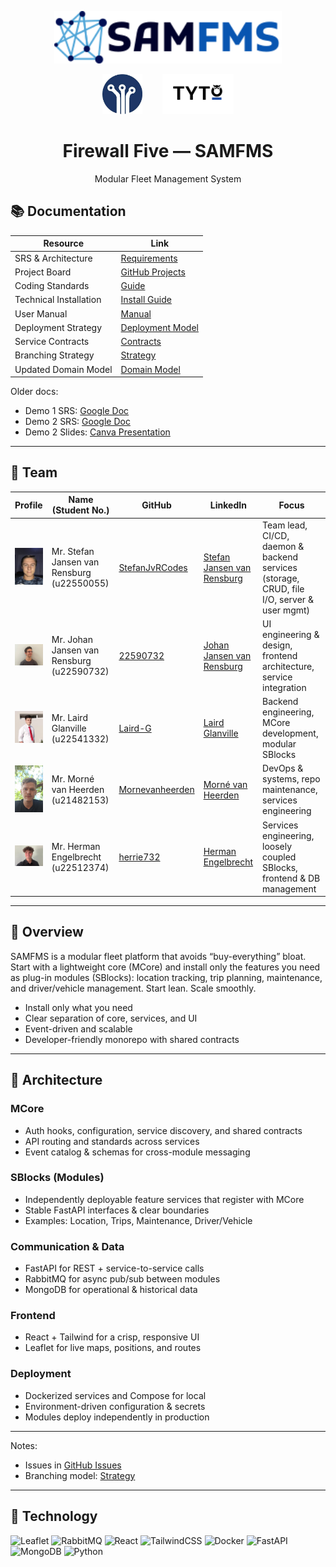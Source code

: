 <!-- Project logo -->
<p align="center">
  <img src="docs/Demo4/images/logo_horisontal_light.svg" alt="Firewall Five — SAMFMS" height="84">
</p>

<p align="center">
  <img src="docs/Demo4/images/DNS.png" alt="Sponsor: DNS" height="64" style="margin: 0 14px;">
  <img src="docs/Demo4/images/LOGO_BLACK_FULLTRANSP.png" alt="Sponsor" height="64" style="margin: 0 14px;">
</p>

<!-- Optional project title under the logo -->
<h1 align="center">Firewall Five — SAMFMS</h1>
<p align="center">Modular Fleet Management System</p>

## 📚 Documentation

| Resource | Link |
|---|---|
| SRS & Architecture | [Requirements](docs/Demo3/Software%20Requirement%20Specification.pdf) |
| Project Board | [GitHub Projects](https://github.com/orgs/COS301-SE-2025/projects/208/views/2) |
| Coding Standards | [Guide](docs/Demo3/Coding_Standards.pdf) |
| Technical Installation | [Install Guide](docs/Demo3/Technical_Installation_Guide.pdf) |
| User Manual | [Manual](docs/Demo3/SAMFMS%20User%20Manual.pdf) |
| Deployment Strategy | [Deployment Model](docs/Demo3/Deployment%20Strategy.pdf) |
| Service Contracts | [Contracts](docs/Demo3/Service%20Contracts-1.pdf) |
| Branching Strategy | [Strategy](docs/Demo3/Branching_Strategy.pdf) |
| Updated Domain Model | [Domain Model](docs/Demo3/images/DomainModel.png) |

Older docs:
- Demo 1 SRS: [Google Doc](https://docs.google.com/document/d/1En1Mck7JwaSdKjgyvRhmX5pXqHhVSUlhZhp7XU-f_K4/edit?tab=t.0)
- Demo 2 SRS: [Google Doc](https://docs.google.com/document/d/1G0PdNyn39kSutfvn8tCN5x-yCHrte0QFu_v2-gYdXPU/edit?tab=t.0)
- Demo 2 Slides: [Canva Presentation](https://www.canva.com/design/DAGrW5d1HYA/LC1cf0PKTY7MIsAVtObYPA/edit)

---

## 👥 Team

| Profile | Name (Student No.) | GitHub | LinkedIn | Focus |
|---|---|---|---|---|
| <img src="docs/Demo3/images/stefan.jpg" width="56" /> | Mr. Stefan Jansen van Rensburg (u22550055) | [StefanJvRCodes](https://github.com/StefanJvRCodes) | [Stefan Jansen van Rensburg](https://linkedin.com/in/stefan-JvR) | Team lead, CI/CD, daemon & backend services (storage, CRUD, file I/O, server & user mgmt) |
| <img src="docs/Demo3/images/johan.jpeg" width="56" /> | Mr. Johan Jansen van Rensburg (u22590732) | [22590732](https://github.com/22590732) | [Johan Jansen van Rensburg](https://www.linkedin.com/in/nicolaas-jansen-van-rensburg-202629363/) | UI engineering & design, frontend architecture, service integration |
| <img src="docs/Demo3/images/laird.png" width="56" /> | Mr. Laird Glanville (u22541332) | [Laird-G](https://github.com/Laird-G) | [Laird Glanville](https://www.linkedin.com/in/laird-glanville-046270326/) | Backend engineering, MCore development, modular SBlocks |
| <img src="docs/Demo3/images/morne.jpeg" width="56" /> | Mr. Morné van Heerden (u21482153) | [Mornevanheerden](https://github.com/Mornevanheerden) | [Morné van Heerden](https://www.linkedin.com/in/morne-van-heerden-a0b173355/) | DevOps & systems, repo maintenance, services engineering |
| <img src="docs/Demo3/images/herrie.jpg" width="56" /> | Mr. Herman Engelbrecht (u22512374) | [herrie732](https://github.com/herrie732) | [Herman Engelbrecht](https://www.linkedin.com/in/herman-johan-engelbrecht-a6b6a8327/) | Services engineering, loosely coupled SBlocks, frontend & DB management |

---

## 🧭 Overview

SAMFMS is a modular fleet platform that avoids “buy-everything” bloat. Start with a lightweight core (MCore) and install only the features you need as plug-in modules (SBlocks): location tracking, trip planning, maintenance, and driver/vehicle management. Start lean. Scale smoothly.

- Install only what you need  
- Clear separation of core, services, and UI  
- Event-driven and scalable  
- Developer-friendly monorepo with shared contracts

---

## 🧱 Architecture 

### MCore
- Auth hooks, configuration, service discovery, and shared contracts
- API routing and standards across services
- Event catalog & schemas for cross-module messaging

### SBlocks (Modules)
- Independently deployable feature services that register with MCore
- Stable FastAPI interfaces & clear boundaries  
- Examples: Location, Trips, Maintenance, Driver/Vehicle

### Communication & Data
- FastAPI for REST + service-to-service calls  
- RabbitMQ for async pub/sub between modules  
- MongoDB for operational & historical data

### Frontend
- React + Tailwind for a crisp, responsive UI  
- Leaflet for live maps, positions, and routes

### Deployment
- Dockerized services and Compose for local  
- Environment-driven configuration & secrets  
- Modules deploy independently in production

---

Notes:
- Issues in [GitHub Issues](https://github.com/COS301-SE-2025/SAMFMS/issues)
- Branching model: [Strategy](docs/Demo3/Branching_Strategy.pdf)

---

## 🧰 Technology

![Leaflet](https://img.shields.io/badge/Leaflet-199900?style=for-the-badge&logo=leaflet&logoColor=white)
![RabbitMQ](https://img.shields.io/badge/RabbitMQ-FF6600?style=for-the-badge&logo=rabbitmq&logoColor=white)
![React](https://img.shields.io/badge/React-20232A?style=for-the-badge&logo=react&logoColor=61DAFB)
![TailwindCSS](https://img.shields.io/badge/Tailwind_CSS-38B2AC?style=for-the-badge&logo=tailwind-css&logoColor=white)
![Docker](https://img.shields.io/badge/docker-%230db7ed.svg?style=for-the-badge&logo=docker&logoColor=white)
![FastAPI](https://img.shields.io/badge/FastAPI-005571?style=for-the-badge&logo=fastapi&logoColor=white)
![MongoDB](https://img.shields.io/badge/MongoDB-4DB33D?style=for-the-badge&logo=mongodb&logoColor=white)
![Python](https://img.shields.io/badge/Python-3776AB?style=for-the-badge&logo=python&logoColor=white)

